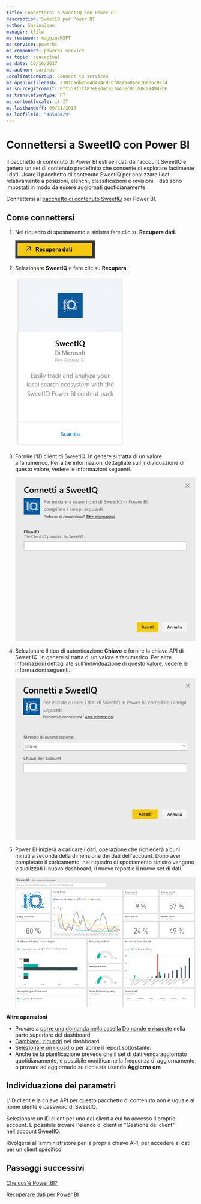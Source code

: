 ```yaml
---
title: Connettersi a SweetIQ con Power BI
description: SweetIQ per Power BI
author: SarinaJoan
manager: kfile
ms.reviewer: maggiesMSFT
ms.service: powerbi
ms.component: powerbi-service
ms.topic: conceptual
ms.date: 10/16/2017
ms.author: sarinas
LocalizationGroup: Connect to services
ms.openlocfilehash: 738fbadb7be4d474cdc6f8a2aa86e6160d6c0234
ms.sourcegitcommit: 0ff358f1ff87e88daf837443ecd1398ca949d2b6
ms.translationtype: HT
ms.contentlocale: it-IT
ms.lasthandoff: 09/21/2018
ms.locfileid: "46543429"
---
```

# <a name="connect-to-sweetiq-with-power-bi"></a>Connettersi a SweetIQ con Power BI
Il pacchetto di contenuto di Power BI estrae i dati dall'account SweetIQ e genera un set di contenuto predefinito che consente di esplorare facilmente i dati. Usare il pacchetto di contenuto SweetIQ per analizzare i dati relativamente a posizioni, elenchi, classificazioni e revisioni. I dati sono impostati in modo da essere aggiornati quotidianamente.

Connettersi al [pacchetto di contenuto SweetIQ](https://app.powerbi.com/groups/me/getdata/services/sweetiq) per Power BI.

## <a name="how-to-connect"></a>Come connettersi
1. Nel riquadro di spostamento a sinistra fare clic su **Recupera dati**.
   
    ![](media/service-connect-to-sweetiq/getdata.png)
2. Selezionare **SweetIQ** e fare clic su **Recupera**.
   
    ![](media/service-connect-to-sweetiq/sweetiq.png)
3. Fornire l'ID client di SweetIQ. In genere si tratta di un valore alfanumerico. Per altre informazioni dettagliate sull'individuazione di questo valore, vedere le informazioni seguenti.
   
    ![](media/service-connect-to-sweetiq/parameter.png)
4. Selezionare il tipo di autenticazione **Chiave** e fornire la chiave API di Sweet IQ. In genere si tratta di un valore alfanumerico. Per altre informazioni dettagliate sull'individuazione di questo valore, vedere le informazioni seguenti.
   
    ![](media/service-connect-to-sweetiq/credentials.png)
5. Power BI inizierà a caricare i dati, operazione che richiederà alcuni minuti a seconda della dimensione dei dati dell'account. Dopo aver completato il caricamento, nel riquadro di spostamento sinistro vengono visualizzati il nuovo dashboard, il nuovo report e il nuovo set di dati.
   
    ![](media/service-connect-to-sweetiq/dashboard.png)

**Altre operazioni**

* Provare a [porre una domanda nella casella Domande e risposte](consumer/end-user-q-and-a.md) nella parte superiore del dashboard
* [Cambiare i riquadri](service-dashboard-edit-tile.md) nel dashboard.
* [Selezionare un riquadro](consumer/end-user-tiles.md) per aprire il report sottostante.
* Anche se la pianificazione prevede che il set di dati venga aggiornato quotidianamente, è possibile modificarne la frequenza di aggiornamento o provare ad aggiornarlo su richiesta usando **Aggiorna ora**

## <a name="finding-parameters"></a>Individuazione dei parametri
L'ID client e la chiave API per questo pacchetto di contenuto non è uguale al nome utente e password di SweetIQ.

Selezionare un ID client per uno dei client a cui ha accesso il proprio account. È possibile trovare l'elenco di client in "Gestione dei client" nell'account SweetIQ.

Rivolgersi all'amministratore per la propria chiave API, per accedere ai dati per un client specifico.

## <a name="next-steps"></a>Passaggi successivi
[Che cos'è Power BI?](power-bi-overview.md)

[Recuperare dati per Power BI](service-get-data.md)

